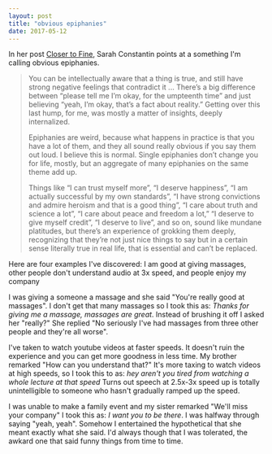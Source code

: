```yaml
---
layout: post
title: "obvious epiphanies"
date: 2017-05-12
---
```


In her post [Closer to Fine](https://srconstantin.wordpress.com/2017/03/25/closer-to-fine/), Sarah Constantin points at a something I'm calling obvious epiphanies. 

>You can be intellectually aware that a thing is true, and still have strong negative feelings that contradict it ... There’s a big difference between “please tell me I’m okay, for the umpteenth time” and just believing “yeah, I’m okay, that’s a fact about reality.”  Getting over this last hump, for me, was mostly a matter of insights, deeply internalized.
>
>Epiphanies are weird, because what happens in practice is that you have a lot of them, and they all sound really obvious if you say them out loud. I believe this is normal. Single epiphanies don’t change you for life, mostly, but an aggregate of many epiphanies on the same theme add up.
>
>Things like “I can trust myself more”, “I deserve happiness”, “I am actually successful by my own standards”, “I have strong convictions and admire heroism and that is a good thing”, “I care about truth and science a lot”, “I care about peace and freedom a lot,” “I deserve to give myself credit”, “I deserve to live”, and so on, sound like mundane platitudes, but there’s an experience of grokking them deeply, recognizing that they’re not just nice things to say but in a certain sense literally true in real life, that is essential and can’t be replaced.


Here are four examples I've discovered: I am good at giving massages, other people don't understand audio at 3x speed, and people enjoy my company 

I was giving a someone a massage and she said "You're really good at massages". I don't get that many massages so I took this as: *Thanks for giving me a massage, massages are great*. Instead of brushing it off I asked her "really?" She replied "No seriously I've had massages from three other people and they're all worse".

I've taken to watch youtube videos at faster speeds. It doesn't ruin the experience and you can get more goodness in less time. My brother remarked "How can you understand that?" It's more taxing to watch videos at high speeds, so I took this to as: *hey aren't you tired from watching a whole lecture at that speed* Turns out speech at 2.5x-3x speed up is totally unintelligible to someone who hasn't gradually ramped up the speed. 

I was unable to make a family event and my sister remarked "We'll miss your company" I took this as: *I want you to be there*. I was halfway through saying "yeah, yeah". Somehow I entertained the hypothetical that she meant exactly what she said. I'd always though that I was tolerated, the awkard one that said funny things from time to time. 


